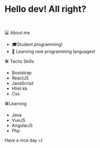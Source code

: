 <h1>Hello dev! All right?</h1>
<html>
 <head>
<body>
<br>
<p>💻 About me</p>
<ul>
  <li>🎓Student programming!</li>
  <li>🌱 Learning new programming languages!</li>
 </ul>
 
  <p>🛠 Techs Skills</p>
 <ul>
  <li>Bootstrap</li>
  <li>ReactJS</li>
  <li>JavaScript</li>
 <li>Html kk</li>
 <li>Css</li>
 </ul>
 <p>🛠Learning</li>
 <ul>
  <li>Java</li>
  <li>VueJS</li>
  <li>AngularJS</li>
 <li>Php</li>
 </ul>
 
 <p>Have a nice day =)</p>
 
 </body>
 </head>
 </html>
